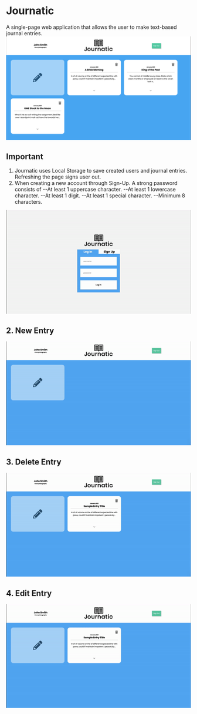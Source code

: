 # Journatic
A single-page web application that allows the user to make text-based journal entries.
![Alt_Text](resources/demo-screenshot.png "Journatic Demo Screenshot")

## Important
1. Journatic uses Local Storage to save created users and journal entries. Refreshing the page signs user out.
2. When creating a new account through Sign-Up. A strong password consists of 
--At least 1 uppercase character.
--At least 1 lowercase character.
--At least 1 digit.
--At least 1 special character.
--Minimum 8 characters.

![Alt Text](resources/demo-gif-1.gif)

## 2. New Entry
![Alt Text](resources/demo-gif-2.gif)

## 3. Delete Entry
![Alt Text](resources/demo-gif-3.gif)

## 4. Edit Entry
![Alt Text](resources/demo-gif-4.gif)

